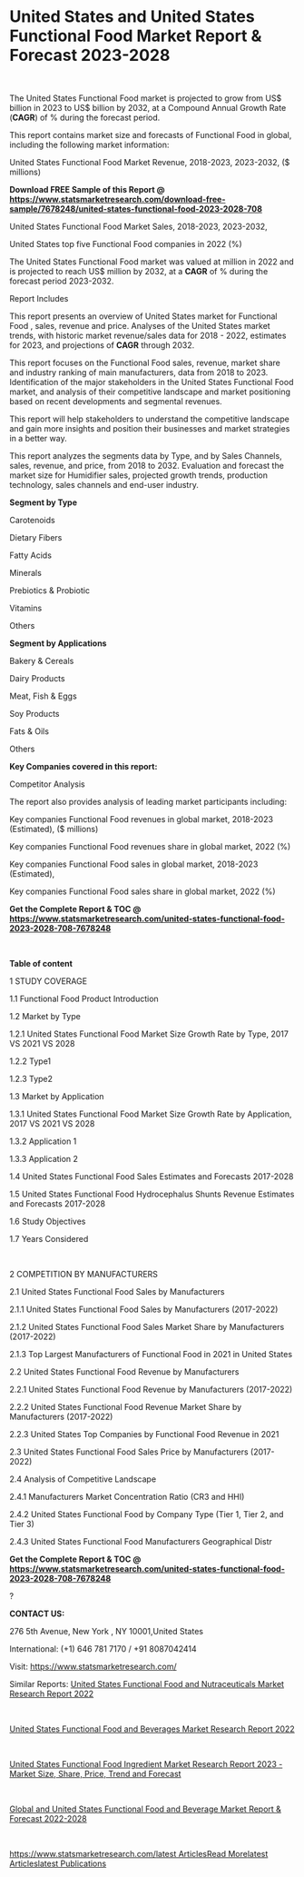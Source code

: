 <h1>United States and United States Functional Food Market Report & Forecast 2023-2028</h1><br/><p>The United States Functional Food market is projected to grow from US$ billion in 2023 to US$ billion by 2032, at a Compound Annual Growth Rate (<strong>CAGR</strong>) of % during the forecast period.</p>
 
 
 
 <p>This report contains market size and forecasts of Functional Food in global, including the following market information:</p>
 
 
 
 <p>United States Functional Food Market Revenue, 2018-2023, 2023-2032, ($ millions)</p>
 
 
 
 <p><strong>Download FREE Sample of this Report @ <a href="https://www.statsmarketresearch.com/download-free-sample/7678248/united-states-functional-food-2023-2028-708">https://www.statsmarketresearch.com/download-free-sample/7678248/united-states-functional-food-2023-2028-708</a></strong></p>
 
 
 
 <p>United States Functional Food Market Sales, 2018-2023, 2023-2032,</p>
 
 
 
 <p>United States top five Functional Food companies in 2022 (%)</p>
 
 
 
 <p>The United States Functional Food market was valued at million in 2022 and is projected to reach US$ million by 2032, at a <strong>CAGR</strong> of % during the forecast period 2023-2032.</p>
 
 
 
 <p>Report Includes</p>
 
 
 
 <p>This report presents an overview of United States market for Functional Food , sales, revenue and price. Analyses of the United States market trends, with historic market revenue/sales data for 2018 - 2022, estimates for 2023, and projections of <strong>CAGR</strong> through 2032.</p>
 
 
 
 <p>This report focuses on the Functional Food sales, revenue, market share and industry ranking of main manufacturers, data from 2018 to 2023. Identification of the major stakeholders in the United States Functional Food market, and analysis of their competitive landscape and market positioning based on recent developments and segmental revenues.</p>
 
 
 
 <p>This report will help stakeholders to understand the competitive landscape and gain more insights and position their businesses and market strategies in a better way.</p>
 
 
 
 <p>This report analyzes the segments data by Type, and by Sales Channels, sales, revenue, and price, from 2018 to 2032. Evaluation and forecast the market size for Humidifier sales, projected growth trends, production technology, sales channels and end-user industry.</p>
 
 
 
 <p><strong>Segment by Type</strong></p>
 
 
 
 <p>Carotenoids</p>
 
 
 
 <p>Dietary Fibers</p>
 
 
 
 <p>Fatty Acids</p>
 
 
 
 <p>Minerals</p>
 
 
 
 <p>Prebiotics & Probiotic</p>
 
 
 
 <p>Vitamins</p>
 
 
 
 <p>Others</p>
 
 
 
 <p><strong>Segment <strong><strong>by Applications</strong></strong></strong></p>
 
 
 
 <p>Bakery & Cereals</p>
 
 
 
 <p>Dairy Products</p>
 
 
 
 <p>Meat, Fish & Eggs</p>
 
 
 
 <p>Soy Products</p>
 
 
 
 <p>Fats & Oils</p>
 
 
 
 <p>Others</p>
 
 
 
 <p><strong>Key Companies covered in this report:</strong></p>
 
 
 
 <p>Competitor Analysis</p>
 
 
 
 <p>The report also provides analysis of leading market participants including:</p>
 
 
 
 <p>Key companies Functional Food revenues in global market, 2018-2023 (Estimated), ($ millions)</p>
 
 
 
 <p>Key companies Functional Food revenues share in global market, 2022 (%)</p>
 
 
 
 <p>Key companies Functional Food sales in global market, 2018-2023 (Estimated),</p>
 
 
 
 <p>Key companies Functional Food sales share in global market, 2022 (%)</p>
 
 
 
 <div><b>Get the Complete Report & TOC @ <a href="https://www.statsmarketresearch.com/united-states-functional-food-2023-2028-708-7678248">https://www.statsmarketresearch.com/united-states-functional-food-2023-2028-708-7678248</a></b></div>
 
 
 
 <p><br />
 
 <b>Table of content</b></p>
 
 
 
 <p>1 STUDY COVERAGE<br />
 
 1.1 Functional Food Product Introduction<br />
 
 1.2 Market by Type<br />
 
 1.2.1 United States Functional Food Market Size Growth Rate by Type, 2017 VS 2021 VS 2028<br />
 
 1.2.2 Type1<br />
 
 1.2.3 Type2<br />
 
 1.3 Market by Application<br />
 
 1.3.1 United States Functional Food Market Size Growth Rate by Application, 2017 VS 2021 VS 2028<br />
 
 1.3.2 Application 1<br />
 
 1.3.3 Application 2<br />
 
 1.4 United States Functional Food Sales Estimates and Forecasts 2017-2028<br />
 
 1.5 United States Functional Food Hydrocephalus Shunts Revenue Estimates and Forecasts 2017-2028<br />
 
 1.6 Study Objectives<br />
 
 1.7 Years Considered<br />
 
 <br />
 
 2 COMPETITION BY MANUFACTURERS<br />
 
 2.1 United States Functional Food Sales by Manufacturers<br />
 
 2.1.1 United States Functional Food Sales by Manufacturers (2017-2022)<br />
 
 2.1.2 United States Functional Food Sales Market Share by Manufacturers (2017-2022)<br />
 
 2.1.3 Top Largest Manufacturers of Functional Food in 2021 in United States<br />
 
 2.2 United States Functional Food Revenue by Manufacturers<br />
 
 2.2.1 United States Functional Food Revenue by Manufacturers (2017-2022)<br />
 
 2.2.2 United States Functional Food Revenue Market Share by Manufacturers (2017-2022)<br />
 
 2.2.3 United States Top Companies by Functional Food Revenue in 2021<br />
 
 2.3 United States Functional Food Sales Price by Manufacturers (2017-2022)<br />
 
 2.4 Analysis of Competitive Landscape<br />
 
 2.4.1 Manufacturers Market Concentration Ratio (CR3 and HHI)<br />
 
 2.4.2 United States Functional Food by Company Type (Tier 1, Tier 2, and Tier 3)<br />
 
 2.4.3 United States Functional Food Manufacturers Geographical Distr</p>
 
 
 
 <div><b>Get the Complete Report & TOC @ <a href="https://www.statsmarketresearch.com/united-states-functional-food-2023-2028-708-7678248">https://www.statsmarketresearch.com/united-states-functional-food-2023-2028-708-7678248</a></b></div>
 
 
 
 <p>? </p>
 
 
 
 <p><b>CONTACT US:</b><br />
 
 276 5th Avenue, New York , NY 10001,United States<br />
 
 International: (+1) 646 781 7170 / +91 8087042414<br />
 
 Visit: <a href="https://www.statsmarketresearch.com/">https://www.statsmarketresearch.com/</a><br />
 
 Similar Reports: <a href="https://www.statsmarketresearch.com/united-states-functional-food-2023-2028-708-7678248">United States Functional Food and Nutraceuticals Market Research Report 2022</a><br />
 
 <br />
 
 <a href="https://www.statsmarketresearch.com/united-states-functional-food-2023-2028-708-7678248">United States Functional Food and Beverages Market Research Report 2022</a><br />
 
 <br />
 
 <a href="https://www.statsmarketresearch.com/united-states-functional-food-2023-2028-708-7678248">United States Functional Food Ingredient Market Research Report 2023 - Market Size, Share, Price, Trend and Forecast</a><br />
 
 <br />
 
 <a href="https://www.statsmarketresearch.com/united-states-functional-food-2023-2028-708-7678248">Global and United States Functional Food and Beverage Market Report & Forecast 2022-2028</a><br />
 
 <br />
 
 <a href="https://gyeongbokgung.com">https://www.statsmarketresearch.com/</a><a href="https://hallyeomaritime.com">latest Articles</a><a href="https://jingwansa.com">Read More</a><a href="https://nguoiviet.jp/">latest Articles</a><a href="https://www.intelmarketresearch.com/">latest Publications</a></p>